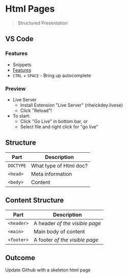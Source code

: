 Html Pages
===

> Structured Presentation

## VS Code

### Features

* Snippets
* [Features](https://code.visualstudio.com/docs/languages/html)
* `CTRL` + `SPACE` - Bring up autocomplete

### Preview

* Live Server
    * Install Extension "Live Server" (ritwickdey.livese)
    * Click "Reload"!
* To start:
   * Click "Go Live" in bottom bar, or
   * Select file and right click for "go live"

## Structure

Part     | Description
---      |---
`DOCTYPE`| What type of Html doc?
`<head>` | Meta information
`<body>` | Content

## Content Structure

Part       | Description
---        |---
`<header>` | A header _of the visible page_
`<main>`   | Main body of content
`<footer>` | A footer _of the visible page_

## Outcome

Update Github with a skeleton html page
